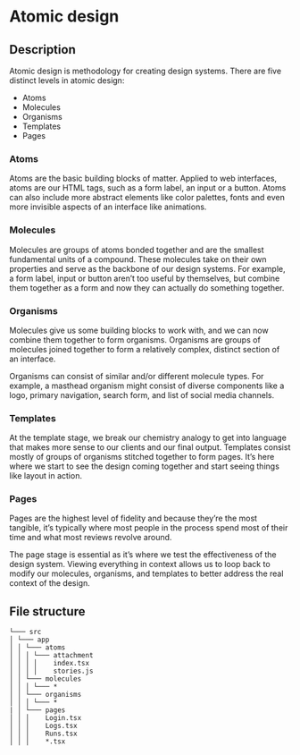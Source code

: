 # Atomic design

## Description
Atomic design is methodology for creating design systems. There are five distinct levels in atomic design:

- Atoms
- Molecules
- Organisms
- Templates
- Pages

### Atoms
Atoms are the basic building blocks of matter. Applied to web interfaces, atoms are our HTML tags, such as a form label, an input or a button. Atoms can also include more abstract elements like color palettes, fonts and even more invisible aspects of an interface like animations.

### Molecules
Molecules are groups of atoms bonded together and are the smallest fundamental units of a compound. These molecules take on their own properties and serve as the backbone of our design systems. For example, a form label, input or button aren’t too useful by themselves, but combine them together as a form and now they can actually do something together.

### Organisms
Molecules give us some building blocks to work with, and we can now combine them together to form organisms. Organisms are groups of molecules joined together to form a relatively complex, distinct section of an interface.

Organisms can consist of similar and/or different molecule types. For example, a masthead organism might consist of diverse components like a logo, primary navigation, search form, and list of social media channels. 

### Templates
At the template stage, we break our chemistry analogy to get into language that makes more sense to our clients and our final output. Templates consist mostly of groups of organisms stitched together to form pages. It’s here where we start to see the design coming together and start seeing things like layout in action.

### Pages
Pages are the highest level of fidelity and because they’re the most tangible, it’s typically where most people in the process spend most of their time and what most reviews revolve around.

The page stage is essential as it’s where we test the effectiveness of the design system. Viewing everything in context allows us to loop back to modify our molecules, organisms, and templates to better address the real context of the design.

## File structure
```
└─── src
│ └─── app
│ │ └─── atoms
│ │ │ └─── attachment
│ │ │ │    index.tsx
│ │ │ │    stories.js
│ │ └─── molecules
│ │ │ └─── *
│ │ └─── organisms
│ │ │ └─── *
| │ └─── pages
│ │ │    Login.tsx
│ │ │    Logs.tsx
│ │ │    Runs.tsx
│ │ │    *.tsx
```

